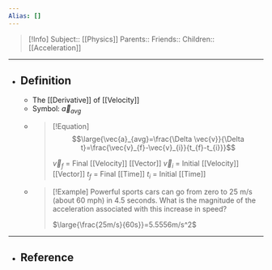 ```yaml
---
Alias: []
---
```

> [!Info]
> Subject:: [[Physics]]
> Parents:: 
> Friends:: 
> Children::  [[Acceleration]]
---
- ## Definition
	- The [[Derivative]] of [[Velocity]]
	- Symbol: $\vec{a}_{avg}$
	- > [!Equation]
	  > $$\large{\vec{a}_{avg}=\frac{\Delta \vec{v}}{\Delta t}=\frac{\vec{v}_{f}-\vec{v}_{i}}{t_{f}-t_{i}}}$$
	  > 
	  > $\vec{v}_{f}$ = Final [[Velocity]] [[Vector]]
	  > $\vec{v}_{i}$ = Initial [[Velocity]] [[Vector]]
	  > $t_{f}$ = Final [[Time]]
	  > $t_{i}$ = Initial [[Time]]
	- > [!Example]
	  > Powerful sports cars can go from zero to 25 m/s (about 60 mph) in 4.5 seconds. What is the magnitude of the acceleration associated with this increase in speed?
	  > 
	  > $\large{\frac{25m/s}{60s}}=5.5556m/s^2$
---
- ## Reference